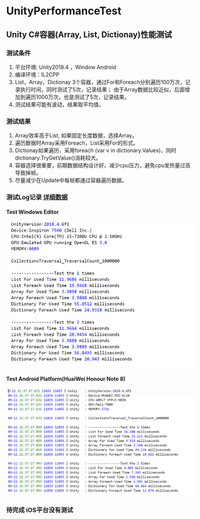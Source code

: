# UnityPerformanceTest

## Unity C#容器(Array, List, Dictionay)性能测试

### 测试条件

1. 平台环境: Unity2018.4 ，Window Android
2. 编译环境：IL2CPP
3. List，Array，Dictionay 3个容器，通过For和Foreach分别遍历100万次，记录执行时间，同时测试了5次，记录结果；
   由于Array数据比较近似，后面增加到遍历1000万次，也是测试了5次，记录结果。
4. 测试结果可能有波动，结果取平均值。 

### 测试结果 

1. Array效率高于List<T>, 如果固定长度数据，选择Array。
2. 遍历数据时Array采用Foreach，List<T>采用For的形式。
3. Dictionay如果遍历，采用foreach (var v in dictionary.Values)，同时dictionary.TryGetValue()消耗较大。
4. 容器选择很重要，前期数据结构设计好，减少cpu压力，避免cpu发热量过高导致掉帧。
5. 尽量减少在Update中每帧都通过容器遍历数据。
   
### 测试Log记录 [详细数据](TestLogs/)⁩   

#### Test Windows Editor
![Windows](images/0.png)

#### Test Android Platform(HuaiWei Honour Note 8) 
![Android](images/1.png)

### 待完成 iOS平台没有测试
